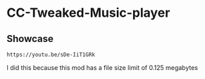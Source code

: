 # CC-Tweaked-Music-player
## Showcase
```
https://youtu.be/sDe-IiT1GRk
```
I did this because this mod has a file size limit of 0.125 megabytes
